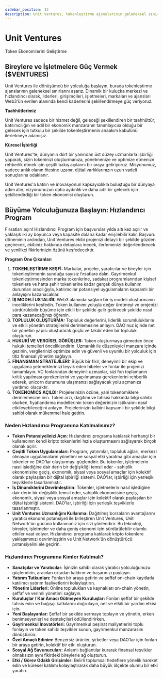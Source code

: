```yaml
---
sidebar_position: 13
description: Unit Ventures, tokenleştirme ajanslarının geleneksel sınırlarını aşar, liderleri, girişimcileri, işletmeleri, markaları ve ajansları Web3'ün evrilen alanında kendi kaderlerini şekillendirmeye güç verir.
---
```


# Unit Ventures

Token Ekonomilerini Geliştirme

## Bireylere ve İşletmelere Güç Vermek ($VENTURES)

Unit Ventures ile dönüşümcü bir yolculuğa başlayın, burada tokenleştirme ajanslarının geleneksel sınırlarını aşarız. Dinamik bir kuluçka merkezi ve hızlandırıcı olarak, liderleri, girişimcileri, işletmeleri, markaları ve ajansları Web3'ün evrilen alanında kendi kaderlerini şekillendirmeye güç veriyoruz.

**Taahhütlerimiz**

Unit Ventures sadece bir hizmet değil, geleceği şekillendiren bir taahhüttür; katılımcılığın ve adil bir ekonomik manzaranın tanımlayıcısı olduğu bir gelecek için tutkulu bir şekilde tokenleştirmenin anaakım kabulünü ilerletmeye adamışız.

**Küresel İşbirliği**

Unit Ventures'te, dünyanın dört bir yanından üst düzey uzmanlarla işbirliği yaparak, sizin tokeninizi oluşturmanıza, yönetmenize ve optimize etmenize rehberlik etmek için çeşitli bakış açılarını bir araya getiriyoruz. Misyonumuz, sadece anlık olanın ötesine uzanır, dijital varlıklarınızın uzun vadeli sonuçlarına odaklanır.

Unit Ventures'a katılın ve inovasyonun kapsayıcılıkla buluştuğu bir dünyaya adım atın, vizyonunuzun daha aydınlık ve daha adil bir gelecek için şekillendirdiği bir token ekonomisi oluşturun.

## Büyüme Yolculuğunuza Başlayın: Hızlandırıcı Program

Fırsatları açın! Hızlandırıcı Program için başvurular yılda altı kez açılır ve yaklaşık iki ay boyunca veya kapasite dolana kadar erişilebilir kalır. Başvuru döneminin ardından, Unit Ventures ekibi projenizi detaylı bir şekilde gözden geçirecek, ekibiniz hakkında detaylara inecek, ilerlemenizi değerlendirecek ve yenilikçi fikirlerinizin özünü keşfedecektir.

**Program Öne Çıkanları**

1. **TOKENLEŞTİRME KEŞFİ:** Markalar, projeler, yaratıcılar ve bireyler için tokenleştirmenin sunduğu sayısız fırsatlara dalın. Gayrimenkul tokenleştirmesinden marka tokenlerine, sadakat programlarından kişisel tokenlere ve hatta şehir tokenlerine kadar gerçek dünya kullanım durumları aracılığıyla, katılımcılar potansiyel uygulamaların kapsamlı bir anlayışını kazanacaklar.
2. **İŞ MODELİ USTALIĞI:** Web3 alanında sağlam bir iş modeli oluşturmanın inceliklerini keşfedin. Token kullanımı yoluyla değer üretmeyi ve projenizi sürdürülebilir büyüme için etkili bir şekilde gelir getirecek şekilde nasıl para kazanacağınızı öğrenin.
3. **TOPLULUK OLUŞTURMA:** Topluluk değerlerini, liderlik sorumluluklarını ve etkili yönetim stratejilerini derinlemesine anlayın. DAO'nuz içinde net bir yönetim yapısı oluşturarak güçlü ve takdir eden bir topluluk oluşturun.
4. **HUKUKİ VE VERGİSEL GÖRÜŞLER:** Token oluşturmaya girmeden önce hukuki temelleri önceliklendirin. Uzmanlık ile düzenleyici manzara içinde gezinin, vergilerinizi optimize edin ve güvenli ve uyumlu bir yolculuk için titiz finansal yönetim sağlayın.
5. **FİNANSMAN STRATEJİLERİ:** Büyük bir fikir, deneyimli bir ekip ve uygulama yeteneklerinizi teşvik eden hibeler ve fonlar ile projenizi tamamlayın. VC fonlarından deneyimli uzmanlar, sizi fon toplamanın kritik yapılması gerekenlerini ve yapılmaması gerekenlerini rehberlik ederek, unicorn durumuna ulaşmanızı sağlayacak yolu açmanıza yardımcı olacaktır.
6. **TOKENOMICS AÇILDI:** Projelerinizin özüne, yani tokenomiklere derinlemesine inin. Token arzı, dağıtımı ve tahsisi hakkında bilgi sahibi olurken, fiyatlandırma modellerinin token değerinizin istikrarını nasıl etkileyebileceğini anlayın. Projelerinizin kalbini kapsamlı bir şekilde bilgi sahibi olarak mükemmel hale getirin.

### Neden Hızlandırıcı Programına Katılmalısınız?

- **Token Potansiyelinizi Açın:** Hızlandırıcı programa katılarak herhangi bir kullanıcının kendi kripto tokenlerini hızla oluşturmasını sağlayarak birçok olanak açılır.
- **Çeşitli Token Uygulamaları:** Program, yatırımlar, topluluk ağları, merkezi olmayan uygulamaların yönetimi ve sosyal etki yaratma gibi amaçlar için tokenler ve DAO'lar oluşturmayı güçlendirir. Bu tokenler, işletmelerin nasıl işlediğine dair derin bir değişikliği temsil eder - sahiplik ekonomisine geçiş, ekonomik, siyasi veya sosyal amaçlar için kolektif olarak paylaşılan bir dijital işbirliği sistemi. DAO'lar, işbirliği için yerleşik teşviklerle tasarlanmıştır.
- **İş Dinamiklerini Devrimleştirin:** Tokenler, işletmelerin nasıl işlediğine dair derin bir değişiklik temsil eder, sahiplik ekonomisine geçiş, ekonomik, siyasi veya sosyal amaçlar için kolektif olarak paylaşılan bir dijital işbirliği sistemi. DAO'lar, işbirliği için yerleşik teşviklerle tasarlanmıştır.
- **Unit Ventures Uzmanlığını Kullanma:** Dağıtılmış borsaların avantajlarını yaratıcı ekonomi potansiyeli ile birleştiren Unit Ventures, Unit Network'ün gücünü kullanmanız için sizi yönlendirir. Bu teknoloji, bireyler, işletmeler ve daha geniş ekonomi için sürdürülebilir olumlu etkiler vaat ediyor. Hızlandırıcı programa katılarak kripto tokenlere yaklaşımınızı devrimleştirin ve Unit Network'ün dönüştürücü potansiyelini ele geçirin.

### Hızlandırıcı Programına Kimler Katılmalı?

- **Sanatçılar ve Yaratıcılar:** İşinizin sahibi olarak yaratıcı yolculuğunuzu güçlendirin, aracıları ortadan kaldırın ve başarınızı paylaşın.
- **Yatırım Tutkunları:** Fonları bir araya getirin ve şeffaf on-chain kayıtlarla katılımcı yatırım faaliyetlerini kolaylaştırın.
- **Yönetim Liderleri:** Online toplulukları ve kaynakları on-chain yönetin, şeffaf ve verimli yönetimi sağlayın.
- **Kuruluşlar / Kar Amacı Gütmeyen Kuruluşlar:** Fonları şeffaf bir şekilde tahsis edin ve bağışçı katkılarını doğrulayın, net ve etkili bir yardım etkisi için.
- **Yeni Başlayanlar:** Şeffaf bir şekilde sermaye toplayın ve yönetin, erken benimseyenleri ve destekçileri ödüllendirirken.
- **Gayrimenkul İnovatörleri:** Gayrimenkul peşinat maliyetlerini toplu fonlayın ve token sahibi teşvikler sunun, gayrimenkul manzarasını dönüştürün.
- **Özel Amaçlı Edinim:** Benzersiz ürünler, şirketler veya DAO'lar için fonları bir araya getirin, kolektif bir etki oluşturun.
- **Sosyal Ağ Savunucuları:** Anlamlı bağlantılar kurarak finansal teşvikler olmaksızın aynı fikirdeki bireylerle ağ oluşturun.
- **Etki / Görev Odaklı Girişimler:** Belirli toplumsal hedeflere yönelik hareket edin ve küresel katılımı kolaylaştırarak daha büyük ölçekte olumlu bir etki yaratın.
